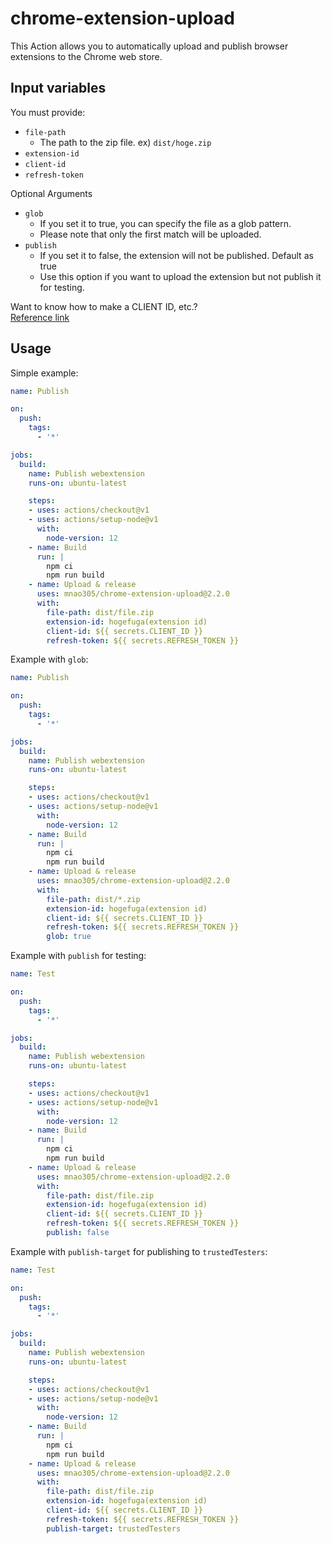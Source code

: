 # chrome-extension-upload

This Action allows you to automatically upload and publish browser extensions to the Chrome web store.

## Input variables

You must provide:

- `file-path`
  - The path to the zip file. ex) `dist/hoge.zip`
- `extension-id`
- `client-id`
- `refresh-token`

Optional Arguments

- `glob`
  - If you set it to true, you can specify the file as a glob pattern.
  - Please note that only the first match will be uploaded.
- `publish`
  - If you set it to false, the extension will not be published. Default as true
  - Use this option if you want to upload the extension but not publish it for testing.

Want to know how to make a CLIENT ID, etc.?  
[Reference link](https://github.com/DrewML/chrome-webstore-upload/blob/master/How%20to%20generate%20Google%20API%20keys.md)

## Usage

Simple example:

```yaml
name: Publish

on:
  push:
    tags:
      - '*'

jobs:
  build:
    name: Publish webextension
    runs-on: ubuntu-latest

    steps:
    - uses: actions/checkout@v1
    - uses: actions/setup-node@v1
      with:
        node-version: 12
    - name: Build
      run: |
        npm ci
        npm run build
    - name: Upload & release
      uses: mnao305/chrome-extension-upload@2.2.0
      with:
        file-path: dist/file.zip
        extension-id: hogefuga(extension id)
        client-id: ${{ secrets.CLIENT_ID }}
        refresh-token: ${{ secrets.REFRESH_TOKEN }}
```

Example with `glob`:

```yaml
name: Publish

on:
  push:
    tags:
      - '*'

jobs:
  build:
    name: Publish webextension
    runs-on: ubuntu-latest

    steps:
    - uses: actions/checkout@v1
    - uses: actions/setup-node@v1
      with:
        node-version: 12
    - name: Build
      run: |
        npm ci
        npm run build
    - name: Upload & release
      uses: mnao305/chrome-extension-upload@2.2.0
      with:
        file-path: dist/*.zip
        extension-id: hogefuga(extension id)
        client-id: ${{ secrets.CLIENT_ID }}
        refresh-token: ${{ secrets.REFRESH_TOKEN }}
        glob: true
```

Example with `publish` for testing:

```yaml
name: Test

on:
  push:
    tags:
      - '*'

jobs:
  build:
    name: Publish webextension
    runs-on: ubuntu-latest

    steps:
    - uses: actions/checkout@v1
    - uses: actions/setup-node@v1
      with:
        node-version: 12
    - name: Build
      run: |
        npm ci
        npm run build
    - name: Upload & release
      uses: mnao305/chrome-extension-upload@2.2.0
      with:
        file-path: dist/file.zip
        extension-id: hogefuga(extension id)
        client-id: ${{ secrets.CLIENT_ID }}
        refresh-token: ${{ secrets.REFRESH_TOKEN }}
        publish: false
```

Example with `publish-target` for publishing to `trustedTesters`:

```yaml
name: Test

on:
  push:
    tags:
      - '*'

jobs:
  build:
    name: Publish webextension
    runs-on: ubuntu-latest

    steps:
    - uses: actions/checkout@v1
    - uses: actions/setup-node@v1
      with:
        node-version: 12
    - name: Build
      run: |
        npm ci
        npm run build
    - name: Upload & release
      uses: mnao305/chrome-extension-upload@2.2.0
      with:
        file-path: dist/file.zip
        extension-id: hogefuga(extension id)
        client-id: ${{ secrets.CLIENT_ID }}
        refresh-token: ${{ secrets.REFRESH_TOKEN }}
        publish-target: trustedTesters

```

